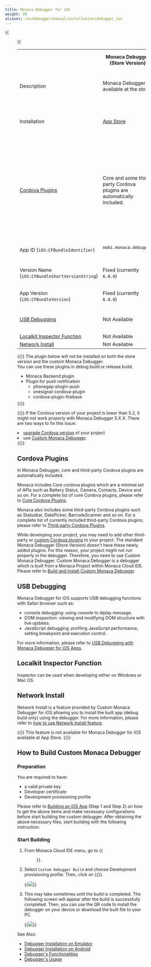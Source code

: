 ```yaml
---
title: Monaca Debugger for iOS
weight: 20
aliases: /en/debugger/manual/installation/debugger_ios
---
```


{{<figure src="/images/debugger/manual/installation/debugger_ios/1.png" title="Monaca Debugger for iOS" width="300">}}  

<table class="small">
    <tr>
        <th width="37%"></th>
        <th>Monaca Debugger (Store Version)</th>
        <th>Custom Monaca Debugger</th>
    </tr>
    <tr>
        <td>Description</td>
        <td>Monaca Debugger available at the store</td>
        <td>Monaca Debugger built from Monaca Cloud IDE</td>
    </tr>
    <tr>
        <td>Installation</td>
        <td><a href="https://itunes.apple.com/us/app/monaca/id550941371?mt=8">App Store</a>
        </td>
        <td>Refer to <a href="#how-to-build-custom-monaca-debugger">Build and Install Custom Monaca Debugger</a></td>
    </tr>
        <tr>
        <td><a href="#cordova-plugins">Cordova Plugins</a></td>
        <td>Core and some third-party Cordova plugins are automatically included.</td>
        <td>In addition to the core and third-party Cordova plugins, user submitted plugins (of the current project) are included.</td>
    </tr>
    <tr>
        <td>App ID (<code>iOS:CFBundleIdentifier</code>)</td>
        <td><code>mobi.monaca.debugger</code</td>
        <td>App ID set by a user</td>
    </tr>
        <tr>
        <td>Version Name (<code>iOS:CFBundleShortVersionString</code>)</td>
        <td>Fixed (currently <code>6.0.0</code>)</td>
        <td>Display version name set by a user</td>
    </tr>
    <tr>
        <td>App Version (<code>iOS:CFBundleVersion</code>)</td>
        <td>Fixed (currently <code>6.0.0</code>)</td>
        <td>Version set by a user</td>
    </tr>
        <tr>
        <td><a href="#usb-debugging">USB Debugging</a></td>
        <td>Not Available</td>
        <td>Available (Safari’s Web Inspector)</td>
    </tr>
    <tr>
        <td><a href="#localkit-inspector-function">Localkit Inspector Function</a></td>
        <td>Not Available</td>
        <td>Available</td>
    </tr>
    <tr>
        <td><a href="#network-install">Network Install</a></td>
        <td>Not Available</td>
        <td>Available</td>
    </tr>
</table>

{{<warning>}}
    The plugin below will not be installed on both the store version and the custom Monaca Debugger.<br>
You can use these plugins in debug build or release build.
<ul style="margin:5px;">
    <li>Monaca Backend plugin</li>
    <li>Plugin for push notification
        <ul>
            <li>phonegap-plugin-push</li>
            <li>onesignal-cordova-plugin</li>
            <li>cordova-plugin-firebase</li>
        </ul>
    </li>
</ul>
{{</warning>}}

{{<note>}}
    If the Cordova version of your project is lower than 5.2, it might not work properly with Monaca Debugger 5.X.X. There are two ways to fix this issue:
    <li><a href="/en/products_guide/monaca_ide/dependencies/cordova_plugin/#changing-cordova-version">upgrade Cordova version</a> of your project</li>
    <li>use <a href="#custom-debugger-ios">Custom Monaca Debugger</a>.</li>
{{</note>}}

##  Cordova Plugins

In Monaca Debugger, core and third-party Cordova plugins are
automatically included.

Monaca includes Core cordova plugins which are a minimal set of APIs
such as Battery Status, Camera, Contacts, Device and so on. For a
complete list of core Cordova plugins, please refer to [Core Cordova Plugins](/en/reference/cordova_6.5).

Monaca also includes some third-party Cordova plugins such as Statusbar,
DatePicker, BarcodeScanner and so on. For a complete list of currently
included third-party Cordova plugins, please refer to [Third-party Cordova Plugins](/en/reference/third_party_phonegap).

While developing your project, you may need to add other third-party or [custom Cordova plugins](/en/products_guide/monaca_ide/dependencies/custom_cordova_plugin) to your project.
The standard Monaca Debugger (Store Version) doesn't have these newly
added plugins. For this reason, your project might not run properly in
the debugger. Therefore, you need to use Custom Monaca Debugger. Custom
Monaca Debugger is a debugger which is built from a Monaca Project
within Monaca Cloud IDE. Please refer to [Build and Install Custom Monaca Debugger](#custom-debugger-ios).

##  USB Debugging

Monaca Debugger for iOS supports USB debugging functions with Safari
browser such as:

-   console debugging: using console to diplay message.
-   DOM inspection: viewing and modifying DOM structure with live
    updates.
-   JavaScript debugging: profiling JavaScript performance, setting
    breakpoint and execution control.

For more information, please refer to [USB Debugging with Monaca Debugger for iOS Apps](../../debug/#usb-debugging-ios).

##  Localkit Inspector Function

Inspector can be used when developing either on Windows or Mac OS.

##  Network Install

Network Install is a feature provided by Custom Monaca Debugger for iOS
allowing you to install the built app (debug build only) using the
debugger. For more information, please refer to [how to use Network Install feature](../../features/#debugger-project-options).

{{<note>}}
    This feature is not available for Monaca Debugger for iOS available at App Store.
{{</note>}}

## How to Build Custom Monaca Debugger

### Preparation

You are required to have:

-   a valid private key
-   Developer certificate
-   Development provisioning profile

Please refer to [Building an iOS App](/en/products_guide/monaca_ide/build/ios/build_ios) (Step 1 and Step 2) on how to get the
above items and make necessary configurations before start building the
custom debugger. After obtaining the above necessary files, start
building with the following instruction:

### Start Building


1. From Monaca Cloud IDE menu, go to {{<menu menu1="Build" menu2="Build App for iOS">}}.

2. Select `Custom Debugger Build` and choose Development provisioning profile. Then, click on {{<guilabel name="Start Build">}}.

    {{<img src="/images/debugger/manual/installation/debugger_ios/start_build.png">}}  

3.  This may take sometimes until the build is completed. The
    following screen will appear after the build is successfully
    completed. Then, you can use the QR code to install the debugger on
    your device or download the built file to your PC.

    {{<img src="/images/debugger/manual/installation/debugger_ios/result.png">}}  

See Also:

- [Debugger Installation on Emulator](../debugger_emulator)
- [Debugger Installation on Android](../debugger_android)
- [Debugger's Functionalities](../../features)
- [Debugger's Usage](../../debug)
